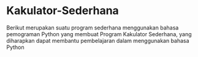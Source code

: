# Kakulator-Sederhana
Berikut merupakan suatu program sederhana menggunakan bahasa pemograman Python yang membuat Program Kakulator Sederhana, yang diharapkan dapat membantu pembelajaran dalam menggunakan bahasa Python
